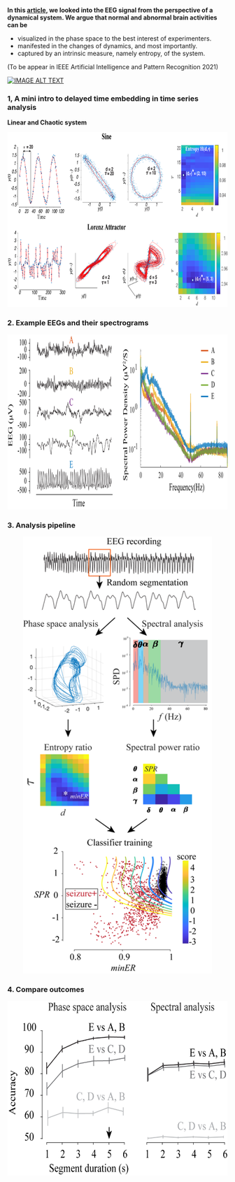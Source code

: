 **In this [article](https://github.com/wangjing0/Entropy-is-all-she-cares/blob/main/entropy2021.pdf), we looked into the EEG signal from the perspective of a dynamical system. We argue that normal and abnormal brain activities can be**
* visualized in the phase space to the best interest of experimenters. 
* manifested in the changes of dynamics, and most importantly. 
* captured by an intrinsic measure, namely entropy, of the system.

(To be appear in IEEE Artificial Intelligence and Pattern Recognition 2021)

[![IMAGE ALT TEXT]()](https://youtu.be/-nsfG3tg8FU "Detect seizures with entropy.")



### 1, A mini intro to delayed time embedding in time series analysis
 **Linear and Chaotic system**
 <p align="center">
  <img src="Fig1.png" height="400" >
</p>

### 2. Example EEGs and their spectrograms
<p align="center">
  <img src="Fig2.png" height="400" >
</p>

### 3. Analysis pipeline
<p align="center">
  <img src="Fig3.png" height="1000" >
</p>

### 4. Compare outcomes
 <p align="center">
  <img src="Fig4.png" height="400" >
</p>
